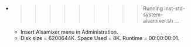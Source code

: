 * >>>>>>>>> Running inst-std-system-alsamixer.sh ...
  * Insert Alsamixer menu in Administration.
  * Disk size = 6200644K. Space Used = 8K. Runtime = 00:00:00:01.
